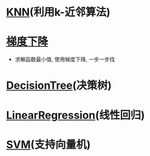 # [KNN](https://github.com/Zahirgeek/DailyLife/tree/master/Machine_Learning/KNN)(利用k-近邻算法)
# [梯度下降](https://github.com/Zahirgeek/DailyLife/blob/master/Machine_Learning/%E6%A2%AF%E5%BA%A6%E4%B8%8B%E9%99%8D.ipynb)
- 求解函数最小值, 使用梯度下降, 一步一步找
# [DecisionTree](https://github.com/Zahirgeek/DailyLife/tree/master/Machine_Learning/DecisionTree)(决策树)
# [LinearRegression](https://github.com/Zahirgeek/DailyLife/tree/master/Machine_Learning/LinearRegression)(线性回归)
# [SVM](https://github.com/Zahirgeek/DailyLife/tree/master/Machine_Learning/SVM)(支持向量机)
